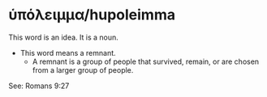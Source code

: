 # ὑπόλειμμα/hupoleimma
This word is an idea. It is a noun.

* This word means a remnant.
    * A remnant is a group of people that survived, remain, or are chosen from a larger group of people.

See: Romans 9:27

